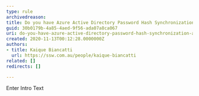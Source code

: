 ```yaml
---
type: rule
archivedreason: 
title: Do you have Azure Active Directory Password Hash Synchronization activated?
guid: 30b0179b-4a85-4aed-9f56-ada07a8ca067
uri: do-you-have-azure-active-directory-password-hash-synchronization-activated
created: 2020-11-13T00:12:28.0000000Z
authors:
- title: Kaique Biancatti
  url: https://ssw.com.au/people/kaique-biancatti
related: []
redirects: []

---
```



Enter Intro Text
<br><excerpt class='endintro'></excerpt><br>



